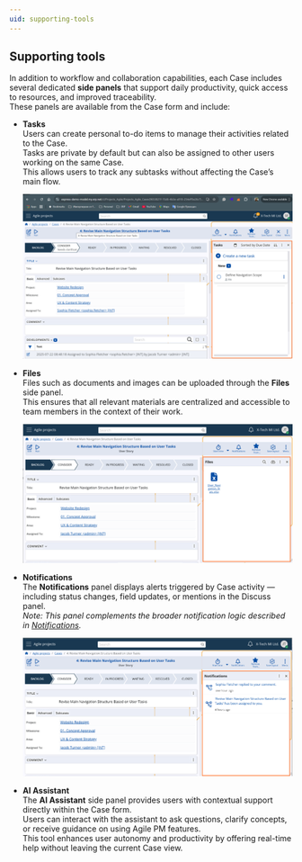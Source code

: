```yaml
---
uid: supporting-tools
---
```


## Supporting tools

In addition to workflow and collaboration capabilities, each Case includes several dedicated **side panels** that support daily productivity, quick access to resources, and improved traceability.  
These panels are available from the Case form and include:

- **Tasks**  
  Users can create personal to-do items to manage their activities related to the Case.  
  Tasks are private by default but can also be assigned to other users working on the same Case.  
  This allows users to track any subtasks without affecting the Case’s main flow.

  ![Tasks](pictures/case-tasks.png)

- **Files**  
  Files such as documents and images can be uploaded through the **Files** side panel.  
  This ensures that all relevant materials are centralized and accessible to team members in the context of their work.

   ![Files](pictures/case-files.png)

- **Notifications**  
  The **Notifications** panel displays alerts triggered by Case activity — including status changes, field updates, or mentions in the Discuss panel.  
  *Note: This panel complements the broader notification logic described in [Notifications](notifications.md).*

   ![Notifications](pictures/case-notifications.png)

- **AI Assistant**  
  The **AI Assistant** side panel provides users with contextual support directly within the Case form.  
  Users can interact with the assistant to ask questions, clarify concepts, or receive guidance on using Agile PM features.  
  This tool enhances user autonomy and productivity by offering real-time help without leaving the current Case view.
